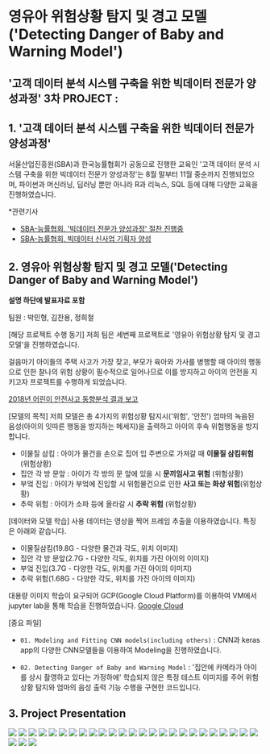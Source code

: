 # <br/> 영유아 위험상황 탐지 및 경고 모델('Detecting Danger of Baby and Warning Model')
## '고객 데이터 분석 시스템 구축을 위한 빅데이터 전문가 양성과정' 3차 PROJECT : 
  
## 1. '고객 데이터 분석 시스템 구축을 위한 빅데이터 전문가 양성과정'

서울산업진흥원(SBA)과 한국능률협회가 공동으로 진행한 교육인 '고객 데이터 분석 시스템 구축을 위한 빅데이터 전문가 양성과정'는 8월 말부터 11월 중순까지 진행되었으며, 파이썬과 머신러닝, 딥러닝 뿐만 아니라 R과 리눅스, SQL 등에 대해 다양한 교육을 진행하였습니다.

*관련기사
- [SBA-능률협회, '빅데이터 전문가 양성과정' 절찬 진행중](https://m.etnews.com/20191115000103?obj=Tzo4OiJzdGRDbGFzcyI6Mjp7czo3OiJyZWZlcmVyIjtOO3M6NzoiZm9yd2FyZCI7czoxMzoid2ViIHRvIG1vYmlsZSI7fQ%3D%3D)
- [SBA-능률협회, 빅데이터 신사업 기획자 양성](https://www.dailygrid.net/news/articleView.html?idxno=306146)

## 2. 영유아 위험상황 탐지 및 경고 모델('Detecting Danger of Baby and Warning Model')
**설명 하단에 발표자료 포함**

팀원 : 박민형, 김찬용, 정희철

[해당 프로젝트 수행 동기]
저희 팀은 세번째 프로젝트로 '영유아 위험상황 탐지 및 경고 모델'을 진행하였습니다.

걸음마기 아이들의 주택 사고가 가장 잦고, 부모가 육아와 가사를 병행할 때 아이의 행동으로 인한 찰나의 위험 상황이 필수적으로 일어나므로 이를 방지하고 아이의 안전을 지키고자 프로젝트를 수행하게 되었습니다.  

[2018년 어린이 안전사고 동향분석 결과 보고](https://www.kca.go.kr/home/board/download.do?menukey=4062&fno=10024005&bid=00000146&did=1002809259)

[모델의 목적]
저희 모델은 총 4가지의 위험상황 탐지시('위험', '안전') 엄마의 녹음된 음성(아이의 잇따른 행동을 방지하는 메세지)을 출력하고 아이의 후속 위험행동을 방지합니다.

- 이물질 삼킴 : 아이가 물건을 손으로 집어 입 주변으로 가져갈 때 **이물질 삼킴위험** (위험상황)
- 집안 각 방 문앞 : 아이가 각 방의 문 앞에 있을 시 **문끼임사고 위험** (위험상황)
- 부엌 진입 : 아이가 부엌에 진입할 시 위험물건으로 인한 **사고 또는 화상 위험**(위험상황)
- 추락 위험 : 아이가 소파 등에 올라갈 시 **추락 위험** (위험상황)

[데이터와 모델 학습]
사용 데이터는 영상을 찍어 프레임 추출을 이용하였습니다. 특징은 아래와 같습니다.

- 이물질삼킴(19.8G - 다양한 물건과 각도, 위치 이미지)
- 집안 각 방 문앞(2.7G - 다양한 각도, 위치를 가진 아이의 이미지)
- 부엌 진입(3.7G - 다양한 각도, 위치를 가진 아이의 이미지)
- 추락 위험(1.68G - 다양한 각도, 위치를 가진 아이의 이미지)


대용량 이미지 학습이 요구되어 GCP(Google Cloud Platform)를 이용하여 VM에서 jupyter lab을 통해 학습을 진행하였습니다. 
[Google Cloud](https://cloud.google.com/)


[중요 파일]
- `01. Modeling and Fitting CNN models(including others)` : CNN과 keras app의 다양한 CNN모델들을 이용하여 Modeling을 진행하였습니다.
  
- `02. Detecting Danger of Baby and Warning Model` : '집안에 카메라가 아이를 상시 촬영하고 있다는 가정하에' 학습되지 않은 특정 테스트 이미지를 주어 위험상황 탐지와 엄마의 음성 출력 기능 수행을 구현한 코드입니다.

## 3. Project Presentation

<img src = '/slides/slide1.PNG'>
<img src = '/slides/slide2.PNG'>
<img src = '/slides/slide3.PNG'>
<img src = '/slides/slide4.PNG'>
<img src = '/slides/slide5.PNG'>
<img src = '/slides/slide6.PNG'>
<img src = '/slides/slide7.PNG'>
<img src = '/slides/slide8.PNG'>
<img src = '/slides/slide9.PNG'>
<img src = '/slides/slide10.PNG'>
<img src = '/slides/slide11.PNG'>
<img src = '/slides/slide12.PNG'>
<img src = '/slides/slide13.PNG'>
<img src = '/slides/slide14.PNG'>
<img src = '/slides/slide15.PNG'>
<img src = '/slides/slide16.PNG'>
<img src = '/slides/slide17.PNG'>
<img src = '/slides/slide18.PNG'>
<img src = '/slides/slide19.PNG'>
<img src = '/slides/slide20.PNG'>
<img src = '/slides/slide21.PNG'>
<img src = '/slides/slide22.PNG'>
<img src = '/slides/slide23.PNG'>
<img src = '/slides/slide24.PNG'>
<img src = '/slides/slide25.PNG'>
<img src = '/slides/slide26.PNG'>
<img src = '/slides/slide27.PNG'>
<img src = '/slides/slide28.PNG'>
